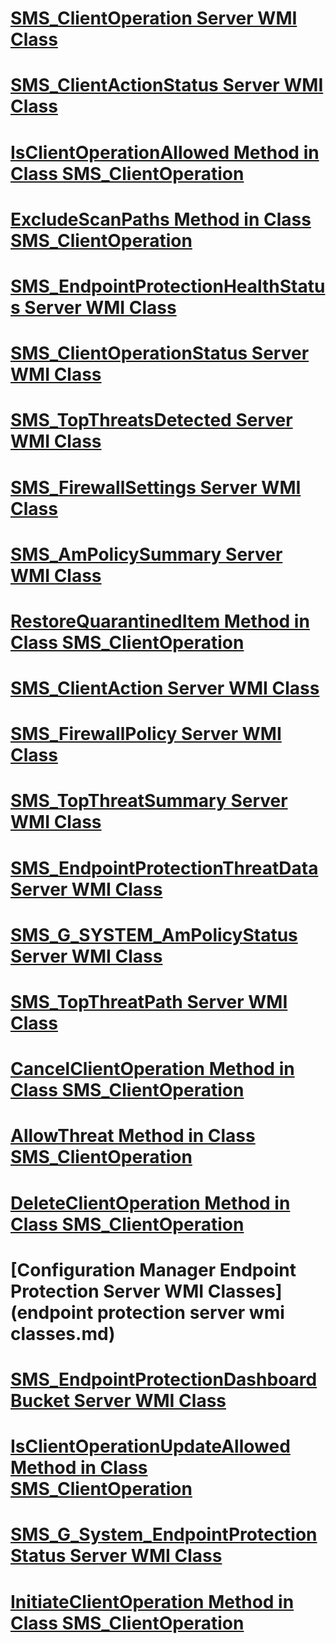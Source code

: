 # [SMS_ClientOperation Server WMI Class](sms_clientoperation-server-wmi-class.md)
# [SMS_ClientActionStatus Server WMI Class](sms_clientactionstatus-server-wmi-class.md)
# [IsClientOperationAllowed Method in Class SMS_ClientOperation](isclientoperationallowed-method-in-class-sms_clientoperation.md)
# [ExcludeScanPaths Method in Class SMS_ClientOperation](excludescanpaths-method-in-class-sms_clientoperation.md)
# [SMS_EndpointProtectionHealthStatus Server WMI Class](sms_endpointprotectionhealthstatus-server-wmi-class.md)
# [SMS_ClientOperationStatus Server WMI Class](sms_clientoperationstatus-server-wmi-class.md)
# [SMS_TopThreatsDetected Server WMI Class](sms_topthreatsdetected-server-wmi-class.md)
# [SMS_FirewallSettings Server WMI Class](sms_firewallsettings-server-wmi-class.md)
# [SMS_AmPolicySummary Server WMI Class](sms_ampolicysummary-server-wmi-class.md)
# [RestoreQuarantinedItem Method in Class SMS_ClientOperation](restorequarantineditem-method-in-class-sms_clientoperation.md)
# [SMS_ClientAction Server WMI Class](sms_clientaction-server-wmi-class.md)
# [SMS_FirewallPolicy Server WMI Class](sms_firewallpolicy-server-wmi-class.md)
# [SMS_TopThreatSummary Server WMI Class](sms_topthreatsummary-server-wmi-class.md)
# [SMS_EndpointProtectionThreatData Server WMI Class](sms_endpointprotectionthreatdata-server-wmi-class.md)
# [SMS_G_SYSTEM_AmPolicyStatus Server WMI Class](sms_g_system_ampolicystatus-server-wmi-class.md)
# [SMS_TopThreatPath Server WMI Class](sms_topthreatpath-server-wmi-class.md)
# [CancelClientOperation Method in Class SMS_ClientOperation](cancelclientoperation-method-in-class-sms_clientoperation.md)
# [AllowThreat Method in Class SMS_ClientOperation](allowthreat-method-in-class-sms_clientoperation.md)
# [DeleteClientOperation Method in Class SMS_ClientOperation](deleteclientoperation-method-in-class-sms_clientoperation.md)
# [Configuration Manager Endpoint Protection Server WMI Classes](endpoint protection server wmi classes.md)
# [SMS_EndpointProtectionDashboardBucket Server WMI Class](sms_endpointprotectiondashboardbucket-server-wmi-class.md)
# [IsClientOperationUpdateAllowed Method in Class SMS_ClientOperation](isclientoperationupdateallowed-method-in-class-sms_clientoperation.md)
# [SMS_G_System_EndpointProtectionStatus Server WMI Class](sms_g_system_endpointprotectionstatus-server-wmi-class.md)
# [InitiateClientOperation Method in Class SMS_ClientOperation](initiateclientoperation-method-in-class-sms_clientoperation.md)
